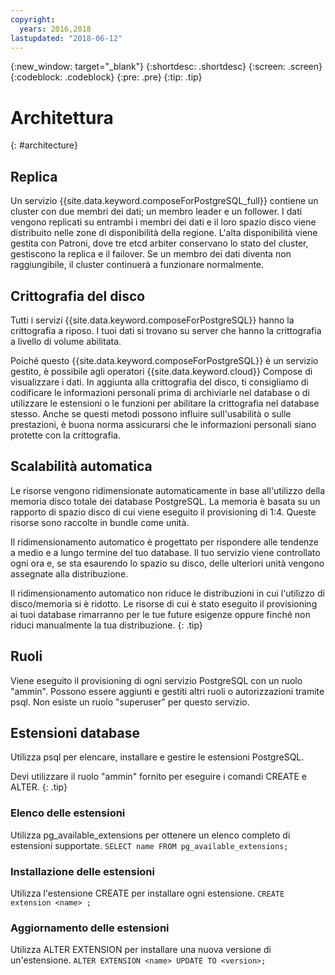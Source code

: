 ```yaml
---
copyright:
  years: 2016,2018
lastupdated: "2018-06-12"
---
```


{:new_window: target="_blank"}
{:shortdesc: .shortdesc}
{:screen: .screen}
{:codeblock: .codeblock}
{:pre: .pre}
{:tip: .tip}

# Architettura 
{: #architecture}

## Replica

Un servizio {{site.data.keyword.composeForPostgreSQL_full}} contiene un cluster con due membri dei dati; un membro leader e un follower. I dati vengono replicati su entrambi i membri dei dati e il loro spazio disco viene distribuito nelle zone di disponibilità della regione.  L'alta disponibilità viene gestita con Patroni, dove tre etcd arbiter conservano lo stato del cluster, gestiscono la replica e il failover. Se un membro dei dati diventa non raggiungibile, il cluster continuerà a funzionare normalmente.

## Crittografia del disco

Tutti i servizi {{site.data.keyword.composeForPostgreSQL}} hanno la crittografia a riposo. I tuoi dati si trovano su server che hanno la crittografia a livello di volume abilitata. 

Poiché questo {{site.data.keyword.composeForPostgreSQL}} è un servizio gestito, è possibile agli operatori {{site.data.keyword.cloud}} Compose di visualizzare i dati. In aggiunta alla crittografia del disco, ti consigliamo di codificare le informazioni personali prima di archiviarle nel database o di utilizzare le estensioni o le funzioni per abilitare la crittografia nel database stesso. Anche se questi metodi possono influire sull'usabilità o sulle prestazioni, è buona norma assicurarsi che le informazioni personali siano protette con la crittografia.

## Scalabilità automatica

Le risorse vengono ridimensionate automaticamente in base all'utilizzo della memoria disco totale dei database PostgreSQL. La memoria è basata su un rapporto di spazio disco di cui viene eseguito il provisioning di 1:4. Queste risorse sono raccolte in bundle come unità.

Il ridimensionamento automatico è progettato per rispondere alle tendenze a medio e a lungo termine del tuo database. Il tuo servizio viene controllato ogni ora e, se sta esaurendo lo spazio su disco, delle ulteriori unità vengono assegnate alla distribuzione. 

Il ridimensionamento automatico non riduce le distribuzioni in cui l'utilizzo di disco/memoria si è ridotto. Le risorse di cui è stato eseguito il provisioning ai tuoi database rimarranno per le tue future esigenze oppure finché non riduci manualmente la tua distribuzione.
{: .tip}

## Ruoli

Viene eseguito il provisioning di ogni servizio PostgreSQL con un ruolo "ammin". Possono essere aggiunti e gestiti altri ruoli o autorizzazioni tramite psql. Non esiste un ruolo "superuser" per questo servizio.

## Estensioni database

Utilizza psql per elencare, installare e gestire le estensioni PostgreSQL.

Devi utilizzare il ruolo "ammin" fornito per eseguire i comandi CREATE e ALTER. {: .tip}

### Elenco delle estensioni

Utilizza pg_available_extensions per ottenere un elenco completo di estensioni supportate.
`SELECT name FROM pg_available_extensions;`

### Installazione delle estensioni

Utilizza l'estensione CREATE per installare ogni estensione.
`CREATE extension <name> ;`

### Aggiornamento delle estensioni

Utilizza ALTER EXTENSION per installare una nuova versione di un'estensione.
`ALTER EXTENSION <name> UPDATE TO <version>;`

